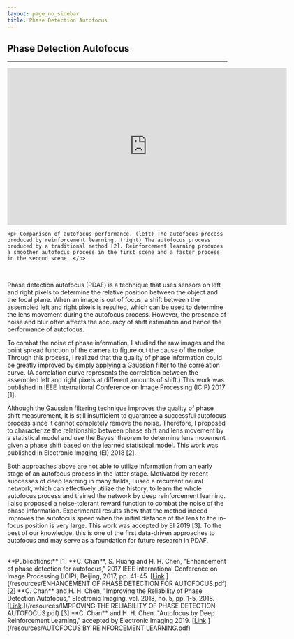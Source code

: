 ```yaml
---
layout: page_no_sidebar
title: Phase Detection Autofocus
---
```


## Phase Detection Autofocus
***

<div class="video_with_caption">
    <iframe width="640" height="360" src="https://www.youtube.com/embed/sN6z8ccjg8o" frameborder="0" allow="accelerometer; autoplay; encrypted-media; gyroscope; picture-in-picture" allowfullscreen></iframe>

    <p> Comparison of autofocus performance. (left) The autofocus process produced by reinforcement learning. (right) The autofocus process produced by a traditional method [2]. Reinforcement learning produces a smoother autofocus process in the first scene and a faster process in the second scene. </p>
</div>
<br>

Phase detection autofocus (PDAF) is a technique that uses sensors on left and right pixels to determine the relative position between the object and the focal plane. When an image is out of focus, a shift between the assembled left and right pixels is resulted, which can be used to determine the lens movement during the autofocus process. However, the presence of noise and blur often affects the accuracy of shift estimation and hence the performance of autofocus.

To combat the noise of phase information, I studied the raw images and the point spread function of the camera to figure out the cause of the noise. Through this process, I realized that the quality of phase information could be greatly improved by simply applying a Gaussian filter to the correlation curve. (A correlation curve represents the correlation between the assembled left and right pixels at different amounts of shift.) This work was published in IEEE International Conference on Image Processing (ICIP) 2017 [1].

Although the Gaussian filtering technique improves the quality of phase shift measurement, it is still insufficient to guarantee a successful autofocus process since it cannot completely remove the noise. Therefore, I proposed to characterize the relationship between phase shift and lens movement by a statistical model and use the Bayes' theorem to determine lens movement given a phase shift based on the learned statistical model. This work was published in Electronic Imaging (EI) 2018 [2].

Both approaches above are not able to utilize information from an early stage of an autofocus process in the latter stage. Motivated by recent successes of deep learning in many fields, I used a recurrent neural network, which can effectively utilize the history, to learn the whole autofocus process and trained the network by deep reinforcement learning. I also proposed a noise-tolerant reward function to combat the noise of the phase information. Experimental results show that the method indeed improves the autofocus speed when the initial distance of the lens to the in-focus position is very large. This work was accepted by EI 2019 [3]. To the best of our knowledge, this is one of the first data-driven approaches to autofocus and may serve as a foundation for future research in PDAF.

<br>
**Publications:**  
[1] **C. Chan**, S. Huang and H. H. Chen, "Enhancement of phase detection for autofocus," 2017 IEEE International Conference on Image Processing (ICIP), Beijing, 2017, pp. 41-45. [<u>Link</u>.](/resources/ENHANCEMENT OF PHASE DETECTION FOR AUTOFOCUS.pdf)  
[2] **C. Chan** and H. H. Chen, "Improving the Reliability of Phase Detection Autofocus," Electronic Imaging, vol. 2018, no. 5, pp. 1-5, 2018.  [<u>Link</u>.](/resources/IMRPOVING THE RELIABILITY OF PHASE DETECTION AUTOFOCUS.pdf)  
[3] **C. Chan** and H. H. Chen. "Autofocus by Deep Reinforcement Learning," accepted by  Electronic Imaging 2019. [<u>Link</u>.](/resources/AUTOFOCUS BY REINFORCEMENT LEARNING.pdf)
